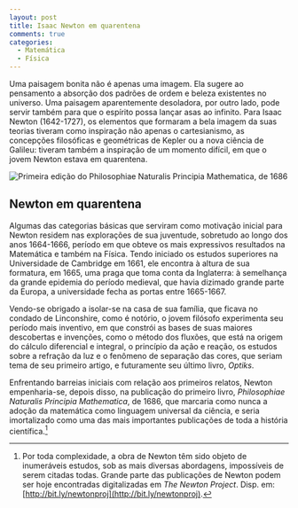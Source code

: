 ```yaml
---
layout: post
title: Isaac Newton em quarentena
comments: true
categories:
  - Matemática
  - Física
---
```

Uma paisagem bonita não é apenas uma imagem. Ela sugere ao pensamento a absorção dos padrões de ordem e beleza existentes no universo. Uma paisagem aparentemente desoladora, por outro lado, pode servir também para que o espírito possa lançar asas ao infinito. Para Isaac Newton (1642-1727), os elementos que formaram a bela imagem da suas teorias tiveram como inspiração não apenas o cartesianismo, as concepções filosóficas e geométricas de Kepler ou a nova ciência de Galileu: tiveram também a inspiração de um momento difícil, em que o jovem Newton estava em quarentena.

![Primeira edição do _Philosophiae Naturalis Principia Mathematica_, de 1686](https://otelegrafo.com/images/1665-newton-principia.png)

## Newton em quarentena

Algumas das categorias básicas que serviram como motivação inicial para Newton residem nas explorações de sua juventude, sobretudo ao longo dos anos 1664-1666, período em que obteve os mais expressivos resultados na Matemática e também na Física. Tendo iniciado os estudos superiores na Universidade de Cambridge em 1661, ele encontra à altura de sua formatura, em 1665, uma praga que toma conta da Inglaterra: à semelhança da grande epidemia do período medieval, que havia dizimado grande parte da Europa, a universidade fecha as portas entre 1665-1667.

Vendo-se obrigado a isolar-se na casa de sua família, que ficava no condado de Linconshire, como é notório, o jovem filósofo experimenta seu período mais inventivo, em que constrói as bases de suas maiores descobertas e invenções, como o método dos fluxões, que está na origem do cálculo diferencial e integral, o princípio da ação e reação, os estudos sobre a refração da luz e o fenômeno de separação das cores, que seriam tema de seu primeiro artigo, e futuramente seu último livro, _Optiks_.

Enfrentando barreias iniciais com relação aos primeiros relatos, Newton empenharia-se, depois disso, na publicação do primeiro livro, _Philosophiae Naturalis Principia Mathematica_, de 1686, que marcaria como nunca a adoção da matemática como linguagem universal da ciência, e seria imortalizado como uma das mais importantes publicações de toda a história científica.[^1]

[^1]: Por toda complexidade, a obra de Newton têm sido objeto de inumeráveis estudos, sob as mais diversas abordagens, impossíveis de serem citadas todas. Grande parte das publicações de Newton podem ser hoje encontradas digitalizadas em _The Newton Project_. Disp. em: [http://bit.ly/newtonproj](http://bit.ly/newtonproj).
